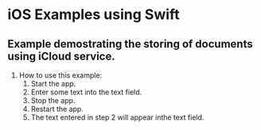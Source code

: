 # iOS Examples using Swift
## Example demostrating the storing of documents using iCloud service.
1. How to use this example:
    1. Start the app.
    2. Enter some text into the text field.
    3. Stop the app.
    4. Restart the app.
    5. The text entered in step 2 will appear inthe text field.
